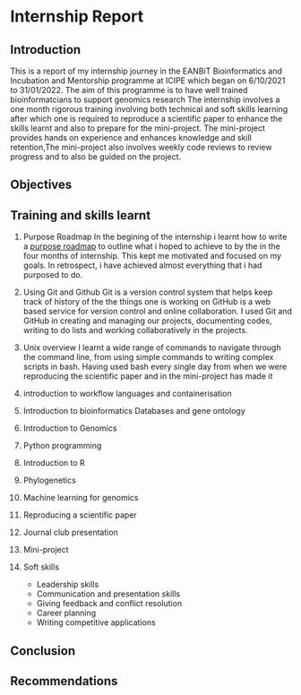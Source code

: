 # Internship Report
## Introduction 
This is a report of my internship journey in the EANBiT Bioinformatics and Incubation and Mentorship programme at ICIPE which began on 6/10/2021 to 31/01/2022. The aim of this programme is to have well trained bioinformatcians to support genomics research The internship involves a one month rigorous training involving both technical and soft skills learning after which one is required to reproduce a scientific paper to enhance the skills learnt and also to prepare for the mini-project. The mini-project provides hands on experience and enhances knowledge and skill retention,The mini-project also involves weekly code reviews to review progress and to also be guided on the project.

## Objectives



## Training and skills learnt
1. Purpose Roadmap 
In the begining of the internship i learnt how to write a [purpose roadmap](url) to outline what i hoped to achieve to by the in the four months of internship. This kept me motivated and  focused on my goals. In retrospect, i have achieved almost everything that i had purposed to do.



3. Using Git and Github
Git is a version control system that helps keep track of history of the the things one is working on
GitHub is a web based service for version control and online collaboration.
I used Git and GitHub in creating and managing our projects, documenting codes, writing to do lists and working collaboratively in the projects.



5. Unix overview
I learnt a wide range of commands to navigate through the command line, from using simple commands to writing complex scripts in bash.
Having used bash every single day from when we were reproducing the scientific paper and in the mini-project has made it 

7. introduction to workflow languages and containerisation
8. Introduction to bioinformatics Databases and gene ontology
9. Introduction to Genomics
10. Python programming
11. Introduction to R
12. Phylogenetics
13. Machine learning for genomics
14. Reproducing a scientific paper
15. Journal club presentation
16. Mini-project
17. Soft skills 
    - Leadership skills
    - Communication and presentation  skills
    - Giving feedback and conflict resolution 
    - Career planning 
    - Writing competitive applications
 
 ## Conclusion
 
 ## Recommendations
 

